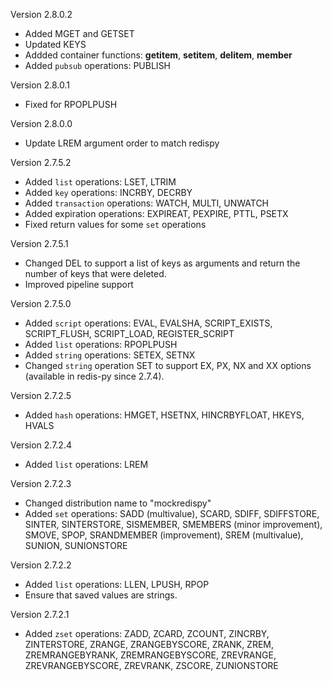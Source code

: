 Version 2.8.0.2
 - Added MGET and GETSET
 - Updated KEYS
 - Addded container functions: __getitem__, __setitem__, __delitem__, __member__
 - Added `pubsub` operations: PUBLISH

Version 2.8.0.1

 - Fixed for RPOPLPUSH

Version 2.8.0.0

 - Update LREM argument order to match redispy

Version 2.7.5.2

 - Added `list` operations: LSET, LTRIM
 - Added `key` operations: INCRBY, DECRBY
 - Added `transaction` operations: WATCH, MULTI, UNWATCH
 - Added expiration operations: EXPIREAT, PEXPIRE, PTTL, PSETX
 - Fixed return values for some `set` operations
 
Version 2.7.5.1

 - Changed DEL to support a list of keys as arguments and return the number of
   keys that were deleted.
 - Improved pipeline support

Version 2.7.5.0

 - Added `script` operations: EVAL, EVALSHA, SCRIPT_EXISTS, SCRIPT_FLUSH,
   SCRIPT_LOAD, REGISTER_SCRIPT
 - Added `list` operations: RPOPLPUSH
 - Added `string` operations: SETEX, SETNX
 - Changed `string` operation SET to support EX, PX, NX and XX options
   (available in redis-py since 2.7.4).

Version 2.7.2.5

 - Added `hash` operations: HMGET, HSETNX, HINCRBYFLOAT, HKEYS, HVALS

Version 2.7.2.4

 - Added `list` operations: LREM

Version 2.7.2.3

 -  Changed distribution name to "mockredispy"
 -  Added `set` operations: SADD (multivalue), SCARD, SDIFF, SDIFFSTORE,
    SINTER, SINTERSTORE, SISMEMBER, SMEMBERS (minor improvement), SMOVE,
    SPOP, SRANDMEMBER (improvement), SREM (multivalue), SUNION, SUNIONSTORE

Version 2.7.2.2

 -  Added `list` operations: LLEN, LPUSH, RPOP
 -  Ensure that saved values are strings.

Version 2.7.2.1

 -  Added `zset` operations: ZADD, ZCARD, ZCOUNT, ZINCRBY, ZINTERSTORE, ZRANGE,
    ZRANGEBYSCORE, ZRANK, ZREM, ZREMRANGEBYRANK, ZREMRANGEBYSCORE, ZREVRANGE,
    ZREVRANGEBYSCORE, ZREVRANK, ZSCORE, ZUNIONSTORE

